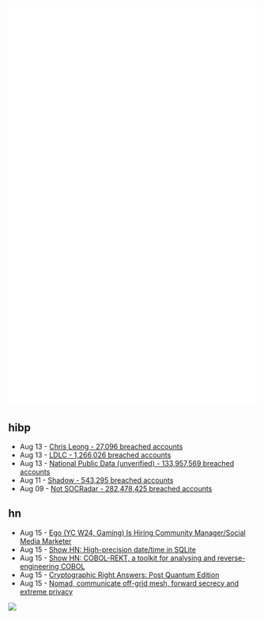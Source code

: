 ![Metrics](https://raw.githubusercontent.com/phixion/phixion/master/metrics.svg)

## hibp

<!--
for https://github.com/phixion/phixion/blob/main/.github/workflows/feeds.yml
-->
<!--START_SECTION:haveibeenpwnd-->
- Aug 13 - [Chris Leong - 27,096 breached accounts](https://haveibeenpwned.com/PwnedWebsites#ChrisLeong)
- Aug 13 - [LDLC - 1,266,026 breached accounts](https://haveibeenpwned.com/PwnedWebsites#LDLC)
- Aug 13 - [National Public Data (unverified) - 133,957,569 breached accounts](https://haveibeenpwned.com/PwnedWebsites#NationalPublicData)
- Aug 11 - [Shadow - 543,295 breached accounts](https://haveibeenpwned.com/PwnedWebsites#Shadow)
- Aug 09 - [Not SOCRadar - 282,478,425 breached accounts](https://haveibeenpwned.com/PwnedWebsites#NotSOCRadar)
<!--END_SECTION:haveibeenpwnd-->

## hn

<!--
for https://github.com/phixion/phixion/blob/main/.github/workflows/feeds.yml
-->
<!--START_SECTION:hn-->
- Aug 15 - [Ego (YC W24, Gaming) Is Hiring Community Manager/Social Media Marketer](https://www.ycombinator.com/companies/ego/jobs/rgl6DLy-community-manager-social-media-marketer-contract)
- Aug 15 - [Show HN: High-precision date/time in SQLite](https://antonz.org/sqlean-time/)
- Aug 15 - [Show HN: COBOL-REKT, a toolkit for analysing and reverse-engineering COBOL](https://github.com/avishek-sen-gupta/cobol-rekt)
- Aug 15 - [Cryptographic Right Answers: Post Quantum Edition](https://www.latacora.com/blog/2024/07/29/crypto-right-answers-pq/)
- Aug 15 - [Nomad, communicate off-grid mesh, forward secrecy and extreme privacy](https://github.com/markqvist/NomadNet)
<!--END_SECTION:hn-->

<!--
for https://yhype.me
-->
![](https://hit.yhype.me/github/profile?user_id=13013670)
